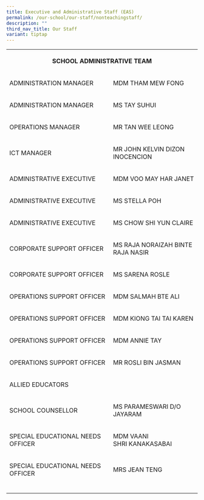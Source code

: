 ```yaml
---
title: Executive and Administrative Staff (EAS)
permalink: /our-school/our-staff/nonteachingstaff/
description: ""
third_nav_title: Our Staff
variant: tiptap
---
```

<table style="minWidth: 50px">
<colgroup>
<col>
<col>
</colgroup>
<tbody>
<tr>
<th rowspan="1" colspan="2">
<p>SCHOOL ADMINISTRATIVE TEAM</p>
</th>
</tr>
<tr>
<td rowspan="1" colspan="1">
<p>ADMINISTRATION&nbsp;MANAGER</p>
</td>
<td rowspan="1" colspan="1">
<p>MDM THAM MEW FONG</p>
</td>
</tr>
<tr>
<td rowspan="1" colspan="1">
<p>ADMINISTRATION MANAGER</p>
</td>
<td rowspan="1" colspan="1">
<p>MS TAY SUHUI</p>
</td>
</tr>
<tr>
<td rowspan="1" colspan="1">
<p>OPERATIONS MANAGER</p>
</td>
<td rowspan="1" colspan="1">
<p>MR TAN WEE LEONG</p>
</td>
</tr>
<tr>
<td rowspan="1" colspan="1">
<p>ICT MANAGER</p>
</td>
<td rowspan="1" colspan="1">
<p>MR JOHN KELVIN DIZON INOCENCION</p>
</td>
</tr>
<tr>
<td rowspan="1" colspan="1">
<p>ADMINISTRATIVE EXECUTIVE</p>
</td>
<td rowspan="1" colspan="1">
<p>MDM VOO MAY HAR JANET</p>
</td>
</tr>
<tr>
<td rowspan="1" colspan="1">
<p>ADMINISTRATIVE EXECUTIVE</p>
</td>
<td rowspan="1" colspan="1">
<p>MS STELLA POH</p>
</td>
</tr>
<tr>
<td rowspan="1" colspan="1">
<p>ADMINISTRATIVE EXECUTIVE</p>
</td>
<td rowspan="1" colspan="1">
<p>MS CHOW SHI YUN CLAIRE</p>
</td>
</tr>
<tr>
<td rowspan="1" colspan="1">
<p>CORPORATE SUPPORT OFFICER</p>
</td>
<td rowspan="1" colspan="1">
<p>MS RAJA NORAIZAH BINTE RAJA NASIR</p>
</td>
</tr>
<tr>
<td rowspan="1" colspan="1">
<p>CORPORATE SUPPORT OFFICER</p>
</td>
<td rowspan="1" colspan="1">
<p>MS SARENA ROSLE</p>
</td>
</tr>
<tr>
<td rowspan="1" colspan="1">
<p>OPERATIONS SUPPORT OFFICER</p>
</td>
<td rowspan="1" colspan="1">
<p>MDM SALMAH BTE ALI</p>
</td>
</tr>
<tr>
<td rowspan="1" colspan="1">
<p>OPERATIONS SUPPORT OFFICER</p>
</td>
<td rowspan="1" colspan="1">
<p>MDM KIONG TAI TAI KAREN</p>
</td>
</tr>
<tr>
<td rowspan="1" colspan="1">
<p>OPERATIONS SUPPORT OFFICER</p>
</td>
<td rowspan="1" colspan="1">
<p>MDM ANNIE TAY</p>
</td>
</tr>
<tr>
<td rowspan="1" colspan="1">
<p>OPERATIONS SUPPORT OFFICER</p>
</td>
<td rowspan="1" colspan="1">
<p>MR ROSLI BIN JASMAN</p>
</td>
</tr>
<tr>
<td rowspan="1" colspan="2">
<p>ALLIED EDUCATORS</p>
</td>
</tr>
<tr>
<td rowspan="1" colspan="1">
<p>SCHOOL&nbsp;COUNSELLOR</p>
</td>
<td rowspan="1" colspan="1">
<p>MS PARAMESWARI D/O JAYARAM</p>
</td>
</tr>
<tr>
<td rowspan="1" colspan="1">
<p>SPECIAL&nbsp;EDUCATIONAL NEEDS OFFICER</p>
</td>
<td rowspan="1" colspan="1">
<p>MDM VAANI SHRI&nbsp;KANAKASABAI</p>
</td>
</tr>
<tr>
<td rowspan="1" colspan="1">
<p>SPECIAL&nbsp;EDUCATIONAL NEEDS OFFICER</p>
</td>
<td rowspan="1" colspan="1">
<p>MRS JEAN TENG</p>
</td>
</tr>
<tr>
<td rowspan="1" colspan="1">
<p></p>
</td>
<td rowspan="1" colspan="1">
<p></p>
</td>
</tr>
</tbody>
</table>
<p></p>